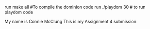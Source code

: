run make all #To compile the dominion code
run ./playdom 30 # to run playdom code

My name is Connie McClung
This is my Assignment 4 submission
